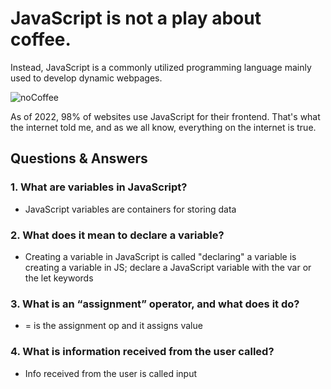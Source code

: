 # JavaScript is not a play about coffee.

Instead, JavaScript is a commonly utilized programming language mainly used to develop dynamic webpages.

![noCoffee](https://www.shutterstock.com/image-vector/crossed-out-coffee-cup-no-260nw-1104772517.jpg)

As of 2022, 98% of websites use JavaScript for their frontend. That's what the internet told me, and as we all know, everything on the internet is true.


## Questions & Answers
### 1. What are variables in JavaScript?
* JavaScript variables are containers for storing data

### 2. What does it mean to declare a variable?
* Creating a variable in JavaScript is called "declaring" a variable is creating a variable in JS; declare a JavaScript variable with the var or the let keywords

### 3. What is an “assignment” operator, and what does it do?
* = is the assignment op and it assigns value

### 4. What is information received from the user called?
* Info received from the user is called input
